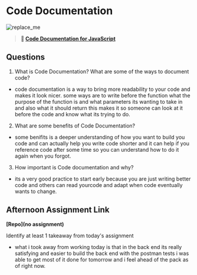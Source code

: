 # Code Documentation

![replace_me](https://codeworks.blob.core.windows.net/public/assets/img/illustrations/placeholder.svg)

> **📖 [Code Documentation for JavaScript](https://codeworksacademy.com/fs-student-guide/resources/wk7/02-JSDocs)**

## Questions

1. What is Code Documentation? What are some of the ways to document code?

- code documentation is a way to bring more readability to your code and makes it look nicer. some ways are to write before the function what the purpose of the function is and what parameters its wanting to take in and also what it should return this makes it so someone can look at it before the code and know what its trying to do.

2. What are some benefits of Code Documentation?

- some benifits is a deeper understanding of how you want to build you code and can actually help you write code shorter and it can help if you reference code after some time so you can understand how to do it again when you forgot.

3. How important is Code documentation and why?

- its a very good practice to start early because you are just writing better code and others can read yourcode and adapt when code eventually wants to change.

## Afternoon Assignment Link

**[Repo](no assignment)**

Identify at least 1 takeaway from today's assignment

- what i took away from working today is that in the back end its really satisfying and easier to build the back end with the postman tests i was able to get most of it done for tomorrow and i feel ahead of the pack as of right now.
